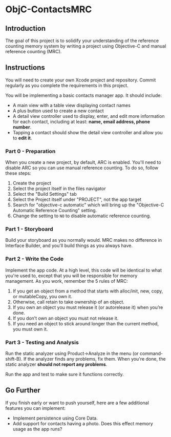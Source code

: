 # ObjC-ContactsMRC

## Introduction

The goal of this project is to solidify your understanding of the reference counting memory system by writing a project using Objective-C and manual reference counting (MRC).

## Instructions

You will need to create your own Xcode project and repository. Commit regularly as you complete the requirements in this project.

You will be implementing a basic contacts manager app. It should include:

- A main view with a table view displaying contact names
- A plus button used to create a new contact
- A detail view controller used to display, enter, and edit more information for each contact, including at least: **name, email address, phone number**.
- Tapping a contact should show the detail view controller and allow you to **edit it**.

### Part 0 - Preparation

When you create a new project, by default, ARC is enabled. You'll need to disable ARC so you can use manual reference counting. To do so, follow these steps:

1. Create the project
2. Select the project itself in the files navigator
3. Select the "Build Settings" tab
4. Select the Project itself under "PROJECT", not the app target
5. Search for "objective-c automatic" which will bring up the "Objective-C Automatic Reference Counting" setting.
6. Change the setting to `NO` to disable automatic reference counting.

### Part 1 - Storyboard

Build your storyboard as you normally would. MRC makes no difference in Interface Builder, and you'll build things as you always have.

### Part 2 - Write the Code

Implement the app code. At a high level, this code will be identical to what you're used to, except that you will be responsible for memory management. As you work, remember the 5 rules of MRC:

1. If you get an object from a method that starts with alloc/init, new, copy, or mutableCopy, you own it.
2. Otherwise, call retain to take ownership of an object.
3. If you own an object you must release it (or autorelease it) when you’re done.
4. If you don’t own an object you must not release it.
5. If you need an object to stick around longer than the current method, you must own it.

### Part 3 - Testing and Analysis

Run the static analyzer using Product->Analyze in the menu (or command-shift-B). If the analyzer finds any problems, fix them. When you're done, the static analyzer **should not report any problems**.

Run the app and test to make sure it functions correctly.

## Go Further

If you finish early or want to push yourself, here are a few additional features you can implement:

- Implement persistence using Core Data.
- Add support for contacts having a photo. Does this effect memory usage as the app runs?
